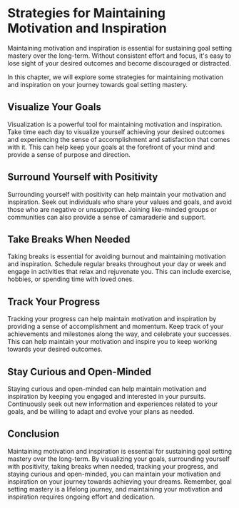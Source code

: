 Strategies for Maintaining Motivation and Inspiration
=================================================================================================

Maintaining motivation and inspiration is essential for sustaining goal setting mastery over the long-term. Without consistent effort and focus, it's easy to lose sight of your desired outcomes and become discouraged or distracted.

In this chapter, we will explore some strategies for maintaining motivation and inspiration on your journey towards goal setting mastery.

Visualize Your Goals
--------------------

Visualization is a powerful tool for maintaining motivation and inspiration. Take time each day to visualize yourself achieving your desired outcomes and experiencing the sense of accomplishment and satisfaction that comes with it. This can help keep your goals at the forefront of your mind and provide a sense of purpose and direction.

Surround Yourself with Positivity
---------------------------------

Surrounding yourself with positivity can help maintain your motivation and inspiration. Seek out individuals who share your values and goals, and avoid those who are negative or unsupportive. Joining like-minded groups or communities can also provide a sense of camaraderie and support.

Take Breaks When Needed
-----------------------

Taking breaks is essential for avoiding burnout and maintaining motivation and inspiration. Schedule regular breaks throughout your day or week and engage in activities that relax and rejuvenate you. This can include exercise, hobbies, or spending time with loved ones.

Track Your Progress
-------------------

Tracking your progress can help maintain motivation and inspiration by providing a sense of accomplishment and momentum. Keep track of your achievements and milestones along the way, and celebrate your successes. This can help maintain your motivation and inspire you to keep working towards your desired outcomes.

Stay Curious and Open-Minded
----------------------------

Staying curious and open-minded can help maintain motivation and inspiration by keeping you engaged and interested in your pursuits. Continuously seek out new information and experiences related to your goals, and be willing to adapt and evolve your plans as needed.

Conclusion
----------

Maintaining motivation and inspiration is essential for sustaining goal setting mastery over the long-term. By visualizing your goals, surrounding yourself with positivity, taking breaks when needed, tracking your progress, and staying curious and open-minded, you can maintain your motivation and inspiration on your journey towards achieving your dreams. Remember, goal setting mastery is a lifelong journey, and maintaining your motivation and inspiration requires ongoing effort and dedication.
